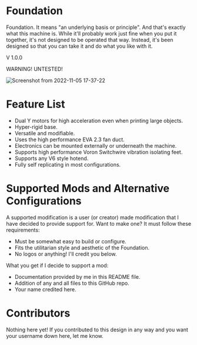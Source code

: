 # Foundation
Foundation. It means "an underlying basis or principle". And that's exactly what this machine is. While it'll probably work just fine when you put it together, it's not designed to be operated that way. Instead, it's been designed so that you can take it and do what you like with it.

V 1.0.0

WARNING! UNTESTED!

![Screenshot from 2022-11-05 17-37-22](https://user-images.githubusercontent.com/61756119/200194693-e836200d-a696-404d-8993-90eef2fe6830.png)

# Feature List
- Dual Y motors for high acceleration even when printing large objects.
- Hyper-rigid base.
- Versatile and modifiable.
- Uses the high performance EVA 2.3 fan duct.
- Electronics can be mounted externally or underneath the machine.
- Supports high performance Voron Switchwire vibration isolating feet.
- Supports any V6 style hotend.
- Fully self replicating in most configurations.

# Supported Mods and Alternative Configurations
A supported modification is a user (or creator) made modification that I have decided to provide support for. Want to make one? It must follow these requirements:
- Must be somewhat easy to build or configure.
- Fits the utilitarian style and aesthetic of the Foundation.
- No logos or anything! I'll credit you below.

What you get if I decide to support a mod:
- Documentation provided by me in this README file.
- Addition of any and all files to this GitHub repo.
- Your name credited here.

# Contributors
Nothing here yet! If you contributed to this design in any way and you want your username down here, let me know.
